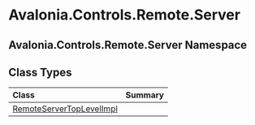 # Avalonia.Controls.Remote.Server

## Avalonia.Controls.Remote.Server Namespace

## Class Types <a id="ClassTypes"></a>

| Class | Summary |
| :--- | :--- |
| [RemoteServerTopLevelImpl](http://reference.avaloniaui.net/api/Avalonia.Controls.Remote.Server/RemoteServerTopLevelImpl) |  |

